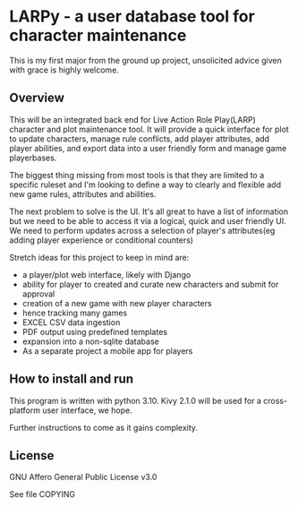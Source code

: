 <h1>LARPy - a user database tool for character maintenance</h1>
<p>This is my first major from the ground up project, unsolicited advice given with grace is highly welcome. </p>
<h2>Overview</h2>
<p>This will be an integrated back end for Live Action Role Play(LARP) character
    and plot maintenance tool. It will provide a quick interface for plot to update characters,
    manage rule conflicts, add player attributes, add player abilities, and export data into 
    a user friendly form and manage game playerbases.</p>
<p>The biggest thing missing from most tools is that they are limited to a specific ruleset 
    and I'm looking to define a way to clearly and flexible add new game rules, attributes 
    and abilities.</p>
<p>The next problem to solve is the UI. It's all great to have a list of information but we 
    need to be able to access it via a logical, quick and user friendly UI. We need to perform 
    updates across a selection of player's attributes(eg adding player experience or conditional 
    counters)</p>
<p>Stretch ideas for this project to keep in mind are:</p>
<ul>
    <li>a player/plot web interface, likely with Django</li> 
    <li>ability for player to created and curate new characters and submit for approval</li>
    <li>creation of a new game with new player characters</li>
    <li>hence tracking many games</li>
    <li>EXCEL CSV data ingestion</li>
    <li>PDF output using predefined templates</li>
    <li>expansion into a non-sqlite database</li>
    <li>As a separate project a mobile app for players</li>
</ul>
<h2>How to install and run</h2>
<p>This program is written with python 3.10. Kivy 2.1.0 will be used for a cross-platform user interface, we hope.</p>
<p>Further instructions to come as it gains complexity.</p>

<h2>License</h2>
<p>GNU Affero General Public License v3.0</p>
<p>See file COPYING
